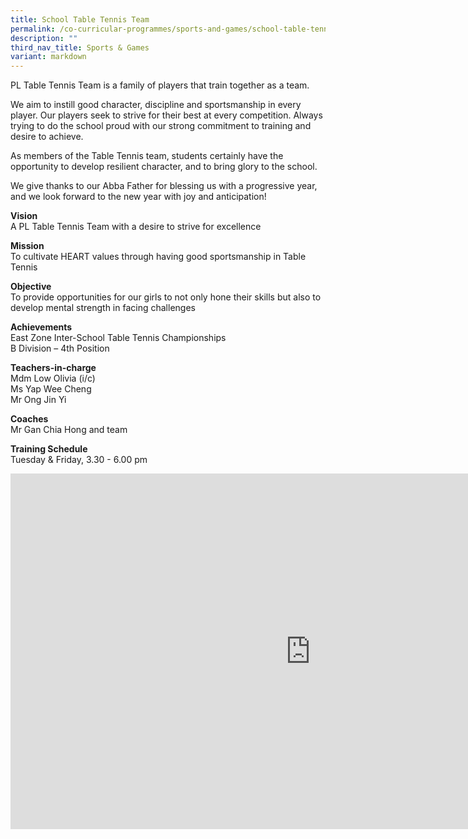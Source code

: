 ```yaml
---
title: School Table Tennis Team
permalink: /co-curricular-programmes/sports-and-games/school-table-tennis-team/
description: ""
third_nav_title: Sports & Games
variant: markdown
---
```

PL Table Tennis Team is a family of players that train together as a team.  
  
We aim to instill good character, discipline and sportsmanship in every player. Our players seek to strive for their best at every competition. Always trying to do the school proud with our strong commitment to training and desire to achieve.  
  
As members of the Table Tennis team, students certainly have the opportunity to develop resilient character, and to bring glory to the school.  
  
We give thanks to our Abba Father for blessing us with a progressive year, and we look forward to the new year with joy and anticipation!  
  
**Vision**  <br>
A PL Table Tennis Team with a desire to strive for excellence  
  
**Mission**  <br>
To cultivate HEART values through having good sportsmanship in Table Tennis  
  
**Objective**  <br>
To provide opportunities for our girls to not only hone their skills but also to develop mental strength in facing challenges  
  
**Achievements**  <br>
East Zone Inter-School Table Tennis Championships  <br>
B Division – 4th Position  
  
**Teachers-in-charge**  <br>
Mdm Low Olivia (i/c) <br>
Ms Yap Wee Cheng <br>
Mr Ong Jin Yi
  
**Coaches**  <br>
Mr Gan Chia Hong and team  

**Training Schedule**  <br>
Tuesday &amp; Friday, 3.30 - 6.00 pm

<iframe allowfullscreen="true" height="569" width="960" frameborder="0" src="https://docs.google.com/presentation/d/e/2PACX-1vSJe0kYiYFQ7rqHIxx2Cc0oeHADkVJz-5wvYGqH_B7az6rM9XkWI8bDPtwVPqxxIDtue7AJQDM_FoWX/embed?start=true&amp;loop=true&amp;delayms=3000"></iframe>